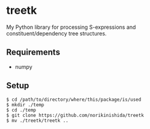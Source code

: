 # treetk

My Python library for processing S-expressions and constituent/dependency tree structures.

## Requirements

- numpy

## Setup

```
$ cd /path/to/directory/where/this/package/is/used
$ mkdir ./temp
$ cd ./temp
$ git clone https://github.com/norikinishida/treetk
$ mv ./treetk/treetk ..
```

